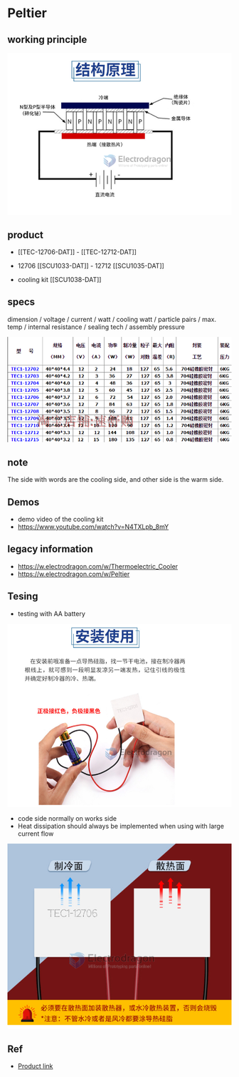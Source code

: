 
# Peltier

## working principle 

![](2023-11-06-13-02-46.png)


## product 

- [[TEC-12706-DAT]] - [[TEC-12712-DAT]]

- 12706 [[SCU1033-DAT]] - 12712 [[SCU1035-DAT]]
- cooling kit [[SCU1038-DAT]]
  


## specs 

dimension / voltage / current / watt / cooling watt / particle pairs / max. temp / internal resistance / sealing tech / assembly pressure 

![](50-31-17-06-05-2023.png)


## note 

The side with words are the cooling side, and other side is the warm side.

## Demos 

- demo video of the cooling kit 
- https://www.youtube.com/watch?v=N4TXLpb_8mY


## legacy information
- https://w.electrodragon.com/w/Thermoelectric_Cooler
- https://w.electrodragon.com/w/Peltier



## Tesing 

- testing with AA battery 

![](2023-11-06-13-03-19.png)

- code side normally on works side
- Heat dissipation should always be implemented when using with large current flow
  
![](2023-11-06-13-03-48.png)

## Ref 

- [Product link](https://www.electrodragon.com/product/tec1-12706-thermoelectric-peltier-cooler-12v-60w/)